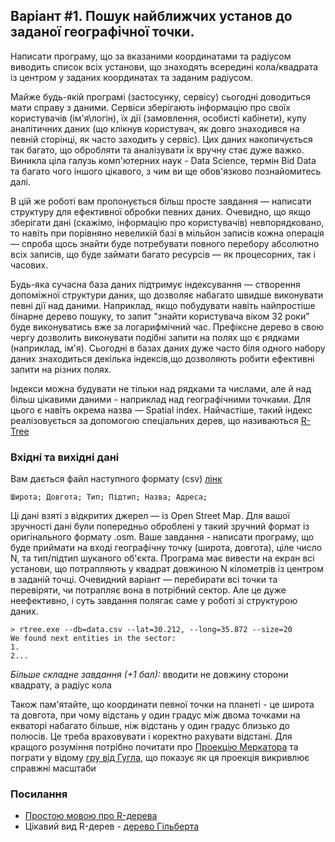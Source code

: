 ## Варіант #1. Пошук найближчих установ до заданої географічної точки.
Написати програму, що за вказаними координатами та радіусом виводить список всіх установи, що знаходять всередині кола/квадрата із центром у заданих координатах та заданим радіусом.

Майже будь-якій програмі (застосунку, сервісу) сьогодні доводиться мати справу з  даними. Сервіси зберігають інформацію про своїх користувачів (ім'я\логін), їх дії (замовлення, особисті кабінети), купу аналітичних даних (що клікнув користувач, як довго знаходився на певній сторінці, як часто заходить у сервіс). Цих даних накопичується так багато, що обробляти та аналізувати їх вручну стає дуже важко. Виникла ціла галузь комп'ютерних наук - Data Science, термін Bid Data та багато чого іншого цікавого, з чим ви ще обов'язково познайомитесь далі.

В цій же роботі вам пропонується більш просте завдання — написати структуру  для ефективної обробки певних даних. Очевидно, що якщо зберігати дані (скажімо, інформацію про користувачів) невпорядковано, то навіть при порівняно невеликій базі в мільйон записів кожна операція — спроба щось знайти буде потребувати повного перебору абсолютно всіх записів, що буде займати багато ресурсів — як процесорних, так і часових.

Будь-яка сучасна база даних підтримує індексування — створення допоміжної структури даних, що дозволяє набагато швидше виконувати певні дії над даними. Наприклад, якщо побудувати навіть найпростіше бінарне дерево пошуку, то запит "знайти користувача віком 32 роки" буде виконуватись вже за логарифмічний час. Префіксне дерево в свою чергу дозволить виконувати подібні запити на полях що є рядками (наприклад, ім'я). Сьогодні в базах даних дуже часто біля одного набору даних знаходиться декілька індексів,що дозволяють робити ефективні запити на різних полях.

Індекси можна будувати не тільки над рядками та числами, але й над більш цікавими даними - наприклад над географічними точками. Для цього є навіть окрема назва — Spatial index. Найчастіше,  такий індекс реалізовується за допомогою спеціальних дерев, що називаються [R-Tree](https://en.wikipedia.org/wiki/R-tree)

### Вхідні та вихідні дані

Вам дається файл наступного формату (csv) [лінк](examples_5/ukraine_poi.csv)

```
Широта; Довгота; Тип; Підтип; Назва; Адреса;
```
Ці дані взяті з відкритих джерел — із Open Street Map. Для вашої зручності дані були попередньо оброблені у такий зручний формат із оригінального формату .osm. Ваше завдання - написати програму, що буде приймати на вході географічну точку (широта, довгота), ціле число  N, та тип/підтип шуканого об\'єкта. Програма має вивести на екран всі установи, що потрапляють у квадрат довжиною N кілометрів із центром в заданій точці. Очевидний варіант — перебирати всі точки та перевіряти, чи потрапляє вона в потрібний сектор. Але це дуже неефективно, і суть завдання полягає саме у роботі зі структурою даних.

```
> rtree.exe --db=data.csv --lat=30.212, --long=35.872 --size=20
We found next entities in the sector:
1.
2...
```

*Більше складне завдання (+1 бал):* вводити не довжину сторони квадрату, а радіус кола

Також пам'ятайте, що координати  певної точки на планеті - це широта та довгота, при чому відстань у один градус між двома точками на екваторі набагато більше, ніж відстань у один градус близько до полюсів. Це треба враховувати і коректно рахувати відстані.  Для кращого розуміння потрібно почитати про [Проекцію Меркатора](https://en.wikipedia.org/wiki/Mercator_projection) та пограти у відому [гру від Гугла](https://bramus.github.io/mercator-puzzle-redux/), що показує як ця проекція викривлює справжні масштаби

### Посилання
* [Простою мовою про R-дерева](https://fat-crocodile.livejournal.com/156564.html)
* Цікавий вид R-дерев - [дерево Гільберта](https://en.wikipedia.org/wiki/Hilbert_R-tree)
